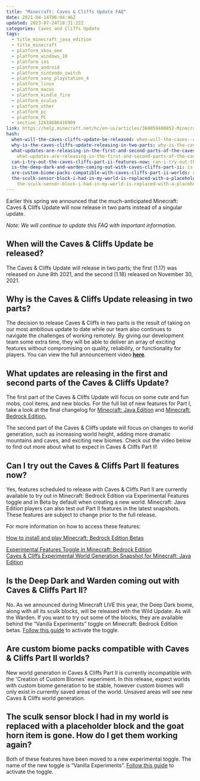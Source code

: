 ```yaml
---
title: "Minecraft: Caves & Cliffs Update FAQ"
date: 2021-04-14T06:04:46Z
updated: 2023-07-24T18:31:22Z
categories: Caves and Cliffs Update
tags:
  - title_minecraft_java_edition
  - title_minecraft
  - platform_xbox_one
  - platform_windows_10
  - platform_ios
  - platform_android
  - platform_nintendo_switch
  - platform_sony_playstation_4
  - platform_linux
  - platform_macos
  - platform_kindle_fire
  - platform_oculus
  - platform_other
  - platform_pc
  - platform_PC
  - section_12618686416909
link: https://help.minecraft.net/hc/en-us/articles/360059400852-Minecraft-Caves-Cliffs-Update-FAQ
hash:
  when-will-the-caves-cliffs-update-be-released: when-will-the-caves--cliffs-update-be-released
  why-is-the-caves-cliffs-update-releasing-in-two-parts: why-is-the-caves--cliffs-update-releasing-in-two-parts
  what-updates-are-releasing-in-the-first-and-second-parts-of-the-caves-cliffs-update:
    what-updates-are-releasing-in-the-first-and-second-parts-of-the-caves--cliffs-update
  can-i-try-out-the-caves-cliffs-part-ii-features-now: can-i-try-out-the-caves--cliffs-part-ii-features-now
  is-the-deep-dark-and-warden-coming-out-with-caves-cliffs-part-ii: is-the-deep-dark-and-warden-coming-out-with-caves--cliffs-part-ii
  are-custom-biome-packs-compatible-with-caves-cliffs-part-ii-worlds: are-custom-biome-packs-compatible-with-caves--cliffs-part-ii-worlds
  the-sculk-sensor-block-i-had-in-my-world-is-replaced-with-a-placeholder-block-and-the-goat-horn-item-is-gone.-how-do-i-get-them-working-again:
    the-sculk-sensor-block-i-had-in-my-world-is-replaced-with-a-placeholder-block-and-the-goat-horn-item-is-gone-how-do-i-get-them-working-again
---
```


Earlier this spring we announced that the much-anticipated Minecraft: Caves & Cliffs Update will now release in two parts instead of a singular update. 

*Note: We will continue to update this FAQ with important information.*

## When will the Caves & Cliffs Update be released? 

The Caves & Cliffs Update will release in two parts; the first (1.17) was released on June 8th 2021, and the second (1.18) released on November 30, 2021.

## Why is the Caves & Cliffs Update releasing in two parts? 

The decision to release Caves & Cliffs in two parts is the result of taking on our most ambitious update to date while our team also continues to navigate the challenges of working remotely. By giving our development team some extra time, they will be able to deliver an array of exciting features without compromising on quality, reliability, or functionality for players. You can view the full announcement video [**here**](https://youtu.be/6YgKUZnUyak). 

## What updates are releasing in the first and second parts of the Caves & Cliffs Update? 

The first part of the Caves & Cliffs Update will focus on some cute and fun mobs, cool items, and new blocks. For the full list of new features for Part I, take a look at the final changelog for [Minecraft: Java Edition](https://www.minecraft.net/en-us/article/caves---cliffs--part-i-out-today-java) and [Minecraft: Bedrock Edition.](https://www.minecraft.net/en-us/article/caves---cliffs--part-i-out-today-bedrock)

The second part of the Caves & Cliffs update will focus on changes to world generation, such as increasing world height, adding more dramatic mountains and caves, and exciting new biomes. Check out the video below to find out more about what to expect in Caves & Cliffs Part II!

## Can I try out the Caves & Cliffs Part II features now?

Yes, features scheduled to release with Caves & Cliffs Part II are currently available to try out in Minecraft: Bedrock Edition via Experimental Features toggle and in Beta by default when creating a new world. Minecraft: Java Edition players can also test out Part II features in the latest snapshots. These features are subject to change prior to the full release.

For more information on how to access these features:

[How to install and play Minecraft: Bedrock Edition Betas](../Minecraft-Bedrock-Edition-Technical/How-Do-I-Join-and-Leave-Minecraft-Preview.md)

[Experimental Features Toggle in Minecraft: Bedrock Edition](../../feedback/Beta-and-Preview-Information-and-Changelogs/Experimental-Features-Toggle-in-Minecraft-Bedrock-Edition.md)  
[Caves & Cliffs Experimental World Generation Snapshot for Minecraft: Java Edition](https://www.minecraft.net/article/new-world-generation-java-available-testing)

## Is the Deep Dark and Warden coming out with Caves & Cliffs Part II?

No. As we announced during Minecraft LIVE this year, the Deep Dark biome, along with all its sculk blocks, will be released with the Wild Update. As will the Warden. If you want to try out some of the blocks, they are available behind the “Vanilla Experiments” toggle on Minecraft: Bedrock Edition betas. [Follow this guide](../../feedback/Beta-and-Preview-Information-and-Changelogs/Experimental-Features-Toggle-in-Minecraft-Bedrock-Edition.md) to activate the toggle.

## Are custom biome packs compatible with Caves & Cliffs Part II worlds?

New world generation in Caves & Cliffs Part II is currently incompatible with the 'Creation of Custom Biomes' experiment. In this release, expect worlds with custom biome generation to be stable, however custom biomes will only exist in currently saved areas of the world. Unsaved areas will see new Caves & Cliffs world generation.

## The sculk sensor block I had in my world is replaced with a placeholder block and the goat horn item is gone. How do I get them working again?

Both of these features have been moved to a new experimental toggle. The name of the new toggle is “Vanilla Experiments”. [Follow this guide](../../feedback/Beta-and-Preview-Information-and-Changelogs/Experimental-Features-Toggle-in-Minecraft-Bedrock-Edition.md) to activate the toggle.
